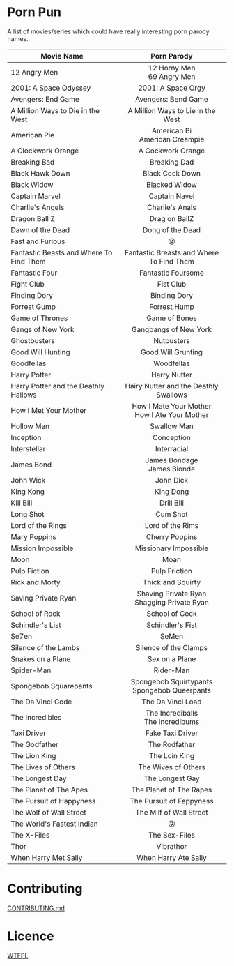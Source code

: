 # Porn Pun

A list of movies/series which could have really interesting porn parody names.

| Movie Name      |  Porn Parody  |
|-----------------|:-------------:|
| 12 Angry Men | 12 Horny Men <br/> 69 Angry Men |
| 2001: A Space Odyssey | 2001: A Space Orgy |
| Avengers: End Game | Avengers: Bend Game |
| A Million Ways to Die in the West | A Million Ways to Lie in the West |
| American Pie | American Bi <br/> American Creampie |
| A Clockwork Orange | A Cockwork Orange |
| Breaking Bad | Breaking Dad |
| Black Hawk Down | Black Cock Down |
| Black Widow | Blacked Widow |
| Captain Marvel | Captain Navel |
| Charlie's Angels | Charlie's Anals |
| Dragon Ball Z | Drag on BallZ |
| Dawn of the Dead | Dong of the Dead |
| Fast and Furious | :stuck_out_tongue_winking_eye: |
| Fantastic Beasts and Where To Find Them | Fantastic Breasts and Where To Find Them |
| Fantastic Four | Fantastic Foursome |
| Fight Club | Fist Club |
| Finding Dory | Binding Dory |
| Forrest Gump | Forrest Hump |
| Game of Thrones | Game of Bones |
| Gangs of New York | Gangbangs of New York |
| Ghostbusters | Nutbusters |
| Good Will Hunting |  Good Will Grunting |
| Goodfellas | Woodfellas |
| Harry Potter | Harry Nutter |
| Harry Potter and the Deathly Hallows | Hairy Nutter and the Deathly Swallows |
| How I Met Your Mother | How I Mate Your Mother <br/> How I Ate Your Mother |
| Hollow Man | Swallow Man |
| Inception | Conception |
| Interstellar | Interracial |
| James Bond | James Bondage <br/> James Blonde |
| John Wick | John Dick |
| King Kong | King Dong |
| Kill Bill | Drill Bill |
| Long Shot | Cum Shot |
| Lord of the Rings | Lord of the Rims |
| Mary Poppins | Cherry Poppins |
| Mission Impossible | Missionary Impossible |
| Moon | Moan |
| Pulp Fiction | Pulp Friction |
| Rick and Morty | Thick and Squirty |
| Saving Private Ryan | Shaving Private Ryan <br/> Shagging Private Ryan |
| School of Rock | School of Cock |
| Schindler's List | Schindler's Fist |
| Se7en | SeMen |
| Silence of the Lambs | Silence of the Clamps |
| Snakes on a Plane | Sex on a Plane |
| Spider-Man | Rider-Man |
| Spongebob Squarepants | Spongebob Squirtypants <br/> Spongebob Queerpants |
| The Da Vinci Code | The Da Vinci Load |
| The Incredibles | The Incrediballs <br /> The Incredibums |
| Taxi Driver | Fake Taxi Driver |
| The Godfather | The Rodfather |
| The Lion King | The Loin King |
| The Lives of Others | The Wives of Others |
| The Longest Day | The Longest Gay |
| The Planet of The Apes | The Planet of The Rapes |
| The Pursuit of Happyness | The Pursuit of Fappyness |
| The Wolf of Wall Street | The Milf of Wall Street |
| The World's Fastest Indian | :stuck_out_tongue_winking_eye: |
| The X-Files | The Sex-Files |
| Thor | Vibrathor |
| When Harry Met Sally | When Harry Ate Sally |

# Contributing

[CONTRIBUTING.md](CONTRIBUTING.md)

# Licence

[WTFPL](LICENCE)
